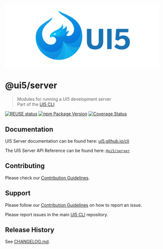 ![UI5 icon](https://raw.githubusercontent.com/UI5/cli/main/docs/images/UI5_logo_wide.png)

# @ui5/server
> Modules for running a UI5 development server  
> Part of the [UI5 CLI](https://github.com/UI5/cli)

[![REUSE status](https://api.reuse.software/badge/github.com/SAP/ui5-server)](https://api.reuse.software/info/github.com/SAP/ui5-server)
[![npm Package Version](https://badge.fury.io/js/%40ui5%2Fserver.svg)](https://www.npmjs.com/package/@ui5/server)
[![Coverage Status](https://coveralls.io/repos/github/SAP/ui5-server/badge.svg)](https://coveralls.io/github/SAP/ui5-server)

## Documentation
UI5 Server documentation can be found here: [ui5.github.io/cli](https://ui5.github.io/cli/stable/pages/Server/)

The UI5 Server API Reference can be found here: [`@ui5/server`](https://ui5.github.io/cli/stable/api/module-@ui5_server.html)

## Contributing
Please check our [Contribution Guidelines](https://github.com/UI5/cli/blob/main/CONTRIBUTING.md).

## Support
Please follow our [Contribution Guidelines](https://github.com/UI5/cli/blob/main/CONTRIBUTING.md#report-an-issue) on how to report an issue.

Please report issues in the main [UI5 CLI](https://github.com/UI5/cli) repository.

## Release History
See [CHANGELOG.md](CHANGELOG.md).
